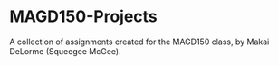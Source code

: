# MAGD150-Projects
A collection of assignments created for the MAGD150 class, by Makai DeLorme (Squeegee McGee).
